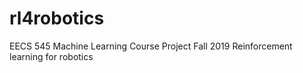 # rl4robotics

EECS 545 Machine Learning Course Project Fall 2019
Reinforcement learning for robotics
